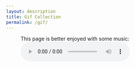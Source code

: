 ```yaml
---
layout: description
title: Gif Collection
permalink: /gif/
---
```




<!-- <button id="modal-btn"> click me, I make a modal</button>

<div class="modal">
    <div class="modal-content">
        <span class="close-btn">&times;</span>
        <p>this is the text inside the modal</p>
    </div>
</div> -->


<figure>
    <figcaption>This page is better enjoyed with some music:</figcaption>
    <audio
    controls
    src="/assets/sounds/KKB - Flamingo (BassBoost).mp3">
        Your browser does not support this <code>audio</code> element.
    </audio>
</figure>

<div class="grid-container" style="display: grid; grid-gap: 20px; grid-template-columns: auto auto auto; justify-items: center;">
    <img class="grid-item" src="https://web.archive.org/web/20091026233100/http://www.geocities.com/Area51/Cavern/5798/starwars.gif" alt="">
    <img class="grid-item" src="https://web.archive.org/web/20091020132040/http://hk.geocities.com/paul_paul_ok/1/arlesimages/star.gif" alt="">
    <img class="grid-item" src="https://web.archive.org/web/20090831120659/http://geocities.com/gunsnrosesvideos/beavis_headbangingmirror.gif" alt="">
    <img class="grid-item" src="https://web.archive.org/web/20040120190632/http://www.geocities.com/tumppi2000/big-guns.gif" alt="">
    <img class="grid-item" src="https://web.archive.org/web/20090904022005/http://www.geocities.com/matronix07/lotsofguns.gif" alt="">
    <img class="grid-item" src="https://web.archive.org/web/20091027070757/http://geocities.com/brittanyguns/hottiedatabase.gif" alt="">
    <img class="grid-item" src="https://web.archive.org/web/20090901165445/http://geocities.com/csguns/articles/goodninjas/gn_gear.gif" alt="">
    <img class="grid-item" src="https://web.archive.org/web/20090820103341/http://geocities.com/brittanyguns/lavalamp2.gif" alt="">
    <img class="grid-item" src="https://web.archive.org/web/20090729025909/http://br.geocities.com/zerocool_guns/saonic.gif" alt="">
    <img class="grid-item" src="https://web.archive.org/web/20090902154732/http://geocities.com/lyrics102000/lyrics_guns_n_roses/KDancingbaby.gif" alt="">
    <img class="grid-item" src="https://web.archive.org/web/20091027155756/http://geocities.com/samgil2000/cowboy_with_guns.gif" alt="">
    <img class="grid-item" src="https://web.archive.org/web/20091026090207/http://geocities.com/DragonballZ/dbzlogo.gif" alt="">
    <img class="grid-item" src="https://web.archive.org/web/20090821231220/http://geocities.com/TimesSquare/Hangar/1367/DragonBallZ/Power_Levels/rotgokuu3.gif" alt="">
    <img class="grid-item" src="https://web.archive.org/web/20020225004846/http://geocities.com:80/drgnkid/DragonBallZ/beam.gif" alt="">
    <img class="grid-item" src="https://web.archive.org/web/20090901182035/http://geocities.com/rich14uk2001/pokemon_dissolve_ss.gif" alt="">
    <img class="grid-item" src="https://web.archive.org/web/20091027074724/http://geocities.com/goldpokemon2002/slapjames.gif" alt="">
    <img class="grid-item" src="https://web.archive.org/web/20090729053212/http://br.geocities.com/reipokemon/vai.gif" alt="">
    <img class="grid-item" src="https://web.archive.org/web/20091020110146/http://hk.geocities.com/iris_comics/naruto06.gif" alt="">
    <img class="grid-item" src="https://web.archive.org/web/20091020051134/http://hk.geocities.com/cat_naruto/icon/eye1.gif" alt="">
    <img class="grid-item" src="https://web.archive.org/web/20091027061914/http://hk.geocities.com/naruto012607/images/logo.gif" alt="">
    <img class="grid-item" src="" alt="">
    <img class="grid-item" src="" alt="">
</div>

